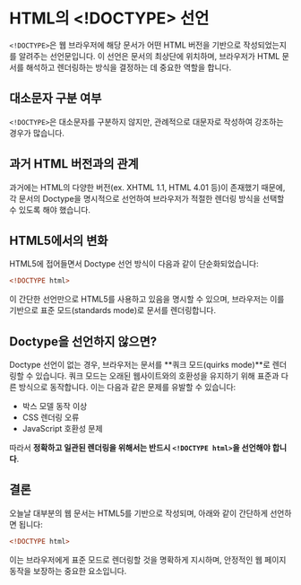 # HTML의 <!DOCTYPE> 선언

`<!DOCTYPE>`은 웹 브라우저에 해당 문서가 어떤 HTML 버전을 기반으로 작성되었는지를 알려주는 선언문입니다. 이 선언은 문서의 최상단에 위치하며, 브라우저가 HTML 문서를 해석하고 렌더링하는 방식을 결정하는 데 중요한 역할을 합니다.

## 대소문자 구분 여부

`<!DOCTYPE>`은 대소문자를 구분하지 않지만, 관례적으로 대문자로 작성하여 강조하는 경우가 많습니다.

## 과거 HTML 버전과의 관계

과거에는 HTML의 다양한 버전(ex. XHTML 1.1, HTML 4.01 등)이 존재했기 때문에, 각 문서의 Doctype을 명시적으로 선언하여 브라우저가 적절한 렌더링 방식을 선택할 수 있도록 해야 했습니다.

## HTML5에서의 변화

HTML5에 접어들면서 Doctype 선언 방식이 다음과 같이 단순화되었습니다:

```html
<!DOCTYPE html>
```

이 간단한 선언만으로 HTML5를 사용하고 있음을 명시할 수 있으며, 브라우저는 이를 기반으로 표준 모드(standards mode)로 문서를 렌더링합니다.

## Doctype을 선언하지 않으면?

Doctype 선언이 없는 경우, 브라우저는 문서를 \*\*쿼크 모드(quirks mode)\*\*로 렌더링할 수 있습니다. 쿼크 모드는 오래된 웹사이트와의 호환성을 유지하기 위해 표준과 다른 방식으로 동작합니다. 이는 다음과 같은 문제를 유발할 수 있습니다:

* 박스 모델 동작 이상
* CSS 렌더링 오류
* JavaScript 호환성 문제

따라서 **정확하고 일관된 렌더링을 위해서는 반드시 `<!DOCTYPE html>`을 선언해야 합니다**.

## 결론

오늘날 대부분의 웹 문서는 HTML5를 기반으로 작성되며, 아래와 같이 간단하게 선언하면 됩니다:

```html
<!DOCTYPE html>
```

이는 브라우저에게 표준 모드로 렌더링할 것을 명확하게 지시하며, 안정적인 웹 페이지 동작을 보장하는 중요한 요소입니다.
